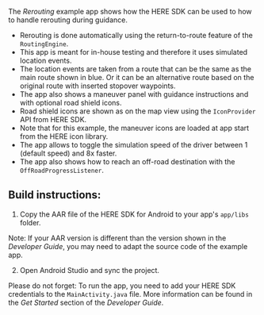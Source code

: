The _Rerouting_ example app shows how the HERE SDK can be used to how to handle rerouting during guidance.

- Rerouting is done automatically using the return-to-route feature of the `RoutingEngine`.
- This app is meant for in-house testing and therefore it uses simulated location events.
- The location events are taken from a route that can be the same as the main route shown in blue. Or it can be an alternative route based on the original route with inserted stopover waypoints.
- The app also shows a maneuver panel with guidance instructions and with optional road shield icons.
- Road shield icons are shown as on the map view using the `IconProvider` API from HERE SDK.
- Note that for this example, the maneuver icons are loaded at app start from the HERE icon library.
- The app allows to toggle the simulation speed of the driver between 1 (default speed) and 8x faster.
- The app also shows how to reach an off-road destination with the `OffRoadProgressListener`.

Build instructions:
-------------------

1) Copy the AAR file of the HERE SDK for Android to your app's `app/libs` folder.

Note: If your AAR version is different than the version shown in the _Developer Guide_, you may need to adapt the source code of the example app.

2) Open Android Studio and sync the project.

Please do not forget: To run the app, you need to add your HERE SDK credentials to the `MainActivity.java` file. More information can be found in the _Get Started_ section of the _Developer Guide_.
